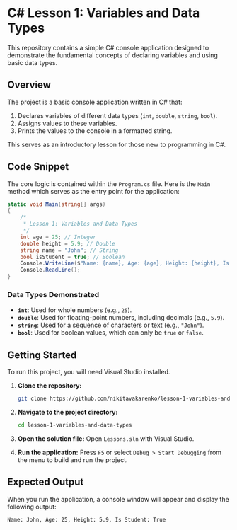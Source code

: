 # C# Lesson 1: Variables and Data Types


This repository contains a simple C# console application designed to demonstrate the fundamental concepts of declaring variables and using basic data types.

## Overview

The project is a basic console application written in C# that:
1.  Declares variables of different data types (`int`, `double`, `string`, `bool`).
2.  Assigns values to these variables.
3.  Prints the values to the console in a formatted string.

This serves as an introductory lesson for those new to programming in C#.

## Code Snippet

The core logic is contained within the `Program.cs` file. Here is the `Main` method which serves as the entry point for the application:

```csharp
static void Main(string[] args)
{
    /*
     * Lesson 1: Variables and Data Types
     */
    int age = 25; // Integer
    double height = 5.9; // Double
    string name = "John"; // String
    bool isStudent = true; // Boolean
    Console.WriteLine($"Name: {name}, Age: {age}, Height: {height}, Is Student: {isStudent}");
    Console.ReadLine();
}
```

### Data Types Demonstrated
*   **`int`**: Used for whole numbers (e.g., `25`).
*   **`double`**: Used for floating-point numbers, including decimals (e.g., `5.9`).
*   **`string`**: Used for a sequence of characters or text (e.g., `"John"`).
*   **`bool`**: Used for boolean values, which can only be `true` or `false`.

## Getting Started

To run this project, you will need Visual Studio installed.

1.  **Clone the repository:**
    ```sh
    git clone https://github.com/nikitavakarenko/lesson-1-variables-and-data-types.git
    ```
2.  **Navigate to the project directory:**
    ```sh
    cd lesson-1-variables-and-data-types
    ```
3.  **Open the solution file:**
    Open `Lessons.sln` with Visual Studio.

4.  **Run the application:**
    Press `F5` or select `Debug > Start Debugging` from the menu to build and run the project.

## Expected Output

When you run the application, a console window will appear and display the following output:

```
Name: John, Age: 25, Height: 5.9, Is Student: True